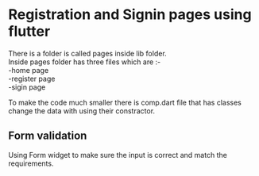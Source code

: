 # Registration and Signin pages using flutter

There is a folder is called pages inside lib folder.  
Inside pages folder has three files which are :-  
-home page  
-register page  
-sigin page  

To make the code much smaller there is comp.dart file that has classes change the data with using their constractor.    

## Form validation 
Using Form widget to make sure the input is correct and match the requirements.  
